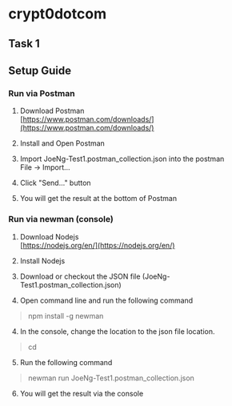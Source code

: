 # crypt0dotcom


## Task 1  

Setup Guide
------------ 
### Run via Postman  
1. Download Postman  
[https://www.postman.com/downloads/](https://www.postman.com/downloads/)  

2. Install and Open Postman  
3. Import JoeNg-Test1.postman_collection.json into the postman  
File -> Import...

4. Click "Send..." button
5. You will get the result at the bottom of Postman


### Run via newman (console)
1. Download Nodejs  
[https://nodejs.org/en/](https://nodejs.org/en/) 

2. Install Nodejs
4. Download or checkout the JSON file (JoeNg-Test1.postman_collection.json)
3. Open command line and run the following command
> npm install -g newman
4. In the console, change the location to the json file location.
> cd <path-to-json-file-folder>
5. Run the following command
> newman run JoeNg-Test1.postman_collection.json
6. You will get the result via the console
